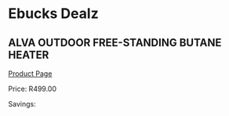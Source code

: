 
# Ebucks Dealz
## ALVA OUTDOOR FREE-STANDING BUTANE HEATER
[Product Page](https://www.ebucks.com/web/shop/productSelected.do?prodId=1142091536&catId=704982758)

Price: R499.00

Savings: 


	